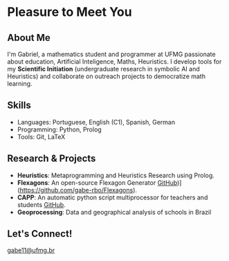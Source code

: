 # Pleasure to Meet You

## About Me  
I'm Gabriel, a mathematics student and programmer at UFMG passionate about education, Artificial Inteligence, Maths, Heuristics. I develop tools for my **Scientific Initiation** (undergraduate research in symbolic AI and Heuristics) and collaborate on outreach projects to democratize math learning.

## Skills  
- Languages: Portuguese, English (C1), Spanish, German  
- Programming: Python, Prolog  
- Tools: Git, LaTeX

## Research & Projects  
- **Heuristics**: Metaprogramming and Heuristics Research using Prolog.
- **Flexagons**: An open-source Flexagon Generator [GitHub](https://github.com/gabe-rbo/Corretores-Automaticos-de-Programas-Python))](https://github.com/gabe-rbo/Flexagons).
- **CAPP**: An automatic python script multiprocessor for teachers and students [GitHub](https://github.com/gabe-rbo/Corretores-Automaticos-de-Programas-Python).
- **Geoprocessing**: Data and geographical analysis of schools in Brazil

## Let's Connect!  
[gabe11@ufmg.br](mailto:gabe11@ufmg.br) 
<!--
**gabe-rbo/gabe-rbo** is a ✨ _special_ ✨ repository because its `README.md` (this file) appears on your GitHub profile.

Here are some ideas to get you started:

- 🔭 I’m currently working on ...
- 🌱 I’m currently learning ...
- 👯 I’m looking to collaborate on ...
- 🤔 I’m looking for help with ...
- 💬 Ask me about ...
- 📫 How to reach me: ...
- 😄 Pronouns: ...
- ⚡ Fun fact: ...
-->
